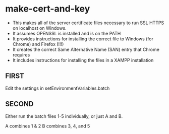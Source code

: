 # make-cert-and-key

* This makes all of the server certificate files necessary to run SSL HTTPS on localhost on Windows.
* It assumes OPENSSL is installed and is on the PATH
* It provides instructions for installing the correct file to Windows (for Chrome) and Firefox (!!!)
* It creates the correct Same Alternative Name (SAN) entry that Chrome requires
* It includes instructions for installing the files in a XAMPP installation

## FIRST

Edit the settings in setEnvironmentVariables.batch

## SECOND

Either run the batch files 1-5 individually, or just A and B.

A combines 1 & 2
B combines 3, 4, and 5
